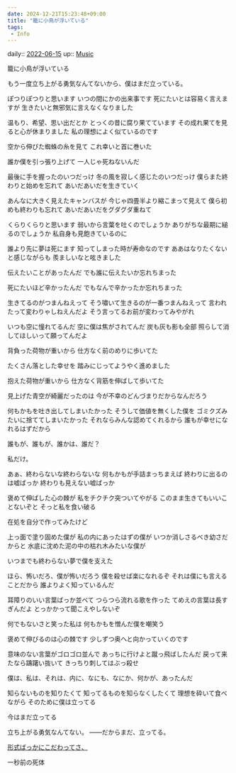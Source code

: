 ```yaml
---
date: 2024-12-21T15:23:48+09:00
title: "籠に小鳥が浮いている"
tags:
 - Info
---
```


daily:: [2022-06-15](Daily_Note/2022-06-15.md)
up:: [Music](Bar/Novel/Topics/Music.md)


籠に小鳥が浮いている


もう一度立ち上がる勇気なんてないから、僕はまだ立っている。

ぽつりぽつりと思います
いつの間にかの出来事です
死にたいとは容易く言えますが
生きたいと無邪気に言えなくなりました

温もり、希望、思い出だとか
とっくの昔に腐り果てています
その成れ果てを見ると心が休まりました
私の理想によく似ているのです

空から伸びた蜘蛛の糸を見て
これ幸いと首に巻いた

誰か僕を引っ張り上げて
一人じゃ死ねないんだ

最後に手を握ったのいつだっけ
冬の風を寂しく感じたのいつだっけ
僕らまた終わりと始めを忘れて
あいだあいだを生きていく

あんなに大きく見えたキャンバスが
今じゃ四畳半より縮こまって見えて
僕ら初めも終わりも忘れて
あいだあいだをグダグダ重ねて


くらりくらりと思います
弱いから言葉を吐くのでしょうか
ありがちな最期に縋るのでしょうか
私自身も見飽きているのに

誰より先に夢は死にます
知ってしまった時が寿命なのです
ああはなりたくないと感じながらも
羨ましいなと呟きました

伝えたいことがあったんだ
でも誰に伝えたいか忘れちまった

死にたいほど辛かったんだ
でもなんで辛かったか忘れちまった

生きてるのがつまんねえって
そう嘯いて生きるのが一番つまんねえって
言われたって変わりゃしねえんだよ
そう言ってるお前が変わってみやがれ

いつも空に憧れてるんだ
空に僕は焦がされてんだ
炭も灰も影も全部
照らして消してほしいって願ってんだよ


背負った荷物が重いから
仕方なく前のめりに歩いてた

たくさん落とした幸せを
踏みにじってようやく進めました

抱えた荷物が重いから
仕方なく背筋を伸ばして歩いてた

見上げた青空が綺麗だったのは
今が不幸のどんづまりだからなんだろう








何もかもを吐き出してしまいたかった
そうして価値を無くした僕を
ゴミクズみたいに捨ててしまいたかった
それならみんな認めてくれるから
誰もが幸せになれるはずだから

誰もが、誰もが、誰かは、誰だ？

私だけ。


あぁ、終わらないな終わらないな
何もかもが手詰まっちまえば
終わりに出るのは嘘ばっか
終わりも見えない嘘ばっか



褒めて伸ばした心の棘が
私をチクチク突ついてやがる
このまま生きてもいいことないぞと
そっと私を食い破る

在処を自分で作ってみたけど



上っ面で塗り固めた僕が
私の内にあったはずの僕が
いつか消しさるべき幼さだからと
水底に沈めた泥の中の枯れ木みたいな僕が

いつまでも終わらない夢で僕を支えた

ほら、怖いだろ、僕が怖いだろう
僕を殺せば楽になれるぞ
それは僕にも言えることだから
誰よりよく知っているんだ

耳障りのいい言葉ばっか並べて
つらつら流れる歌を作った
てめえの言葉は長すぎんだよ
とっかかって聞こえやしないぞ

何でもないさと笑った私は
何もかもを憎んだ僕を嘲笑う

褒めて伸びるのは心の棘です
少しずつ奥へと向かっていくのです

意味のない言葉がゴロゴロ並んで
あっちに行けよと蹴っ飛ばしたんだ
戻って来たなら躊躇い抜いて
きっちり刺してはぶっ殺せ

僕は、私は、それは、内に、なにも、なにか、何かが、あったんだ

知らないものを知りたくて
知ってるものを知らなくしたくて
理想を砕いて食べながら
そのために僕は立ってる

今はまだ立ってる

立ち上がる勇気なんてない。
――だからまだ、立ってる。


[形式ばっかにこだわってさ、](../Blogger/形式ばっかにこだわってさ、.md)

一秒前の死体